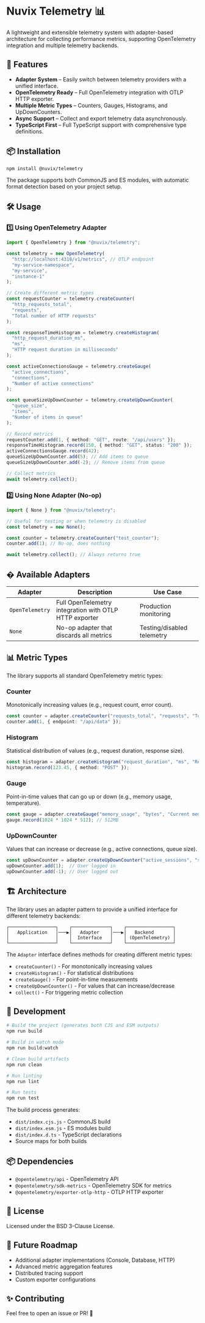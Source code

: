 # Nuvix Telemetry 📊

A lightweight and extensible telemetry system with adapter-based architecture for collecting performance metrics, supporting OpenTelemetry integration and multiple telemetry backends.

## 🚀 Features

- **Adapter System** – Easily switch between telemetry providers with a unified interface.
- **OpenTelemetry Ready** – Full OpenTelemetry integration with OTLP HTTP exporter.
- **Multiple Metric Types** – Counters, Gauges, Histograms, and UpDownCounters.
- **Async Support** – Collect and export telemetry data asynchronously.
- **TypeScript First** – Full TypeScript support with comprehensive type definitions.

## 📦 Installation

```sh
npm install @nuvix/telemetry
```

The package supports both CommonJS and ES modules, with automatic format detection based on your project setup.

## 🛠 Usage

### 1️⃣ Using OpenTelemetry Adapter

```typescript
import { OpenTelemetry } from "@nuvix/telemetry";

const telemetry = new OpenTelemetry(
  "http://localhost:4318/v1/metrics", // OTLP endpoint
  "my-service-namespace",
  "my-service",
  "instance-1"
);

// Create different metric types
const requestCounter = telemetry.createCounter(
  "http_requests_total",
  "requests",
  "Total number of HTTP requests"
);

const responseTimeHistogram = telemetry.createHistogram(
  "http_request_duration_ms",
  "ms",
  "HTTP request duration in milliseconds"
);

const activeConnectionsGauge = telemetry.createGauge(
  "active_connections",
  "connections",
  "Number of active connections"
);

const queueSizeUpDownCounter = telemetry.createUpDownCounter(
  "queue_size",
  "items",
  "Number of items in queue"
);

// Record metrics
requestCounter.add(1, { method: "GET", route: "/api/users" });
responseTimeHistogram.record(150, { method: "GET", status: "200" });
activeConnectionsGauge.record(42);
queueSizeUpDownCounter.add(5); // Add items to queue
queueSizeUpDownCounter.add(-2); // Remove items from queue

// Collect metrics
await telemetry.collect();
```

### 2️⃣ Using None Adapter (No-op)

```typescript
import { None } from "@nuvix/telemetry";

// Useful for testing or when telemetry is disabled
const telemetry = new None();

const counter = telemetry.createCounter("test_counter");
counter.add(1); // No-op, does nothing

await telemetry.collect(); // Always returns true
```

## � Available Adapters

| Adapter       | Description                                           | Use Case                    |
|---------------|-------------------------------------------------------|-----------------------------|
| `OpenTelemetry` | Full OpenTelemetry integration with OTLP HTTP exporter | Production monitoring       |
| `None`        | No-op adapter that discards all metrics              | Testing/disabled telemetry  |

## 📊 Metric Types

The library supports all standard OpenTelemetry metric types:

### Counter
Monotonically increasing values (e.g., request count, error count).
```typescript
const counter = adapter.createCounter("requests_total", "requests", "Total requests");
counter.add(1, { endpoint: "/api/data" });
```

### Histogram
Statistical distribution of values (e.g., request duration, response size).
```typescript
const histogram = adapter.createHistogram("request_duration", "ms", "Request duration");
histogram.record(123.45, { method: "POST" });
```

### Gauge
Point-in-time values that can go up or down (e.g., memory usage, temperature).
```typescript
const gauge = adapter.createGauge("memory_usage", "bytes", "Current memory usage");
gauge.record(1024 * 1024 * 512); // 512MB
```

### UpDownCounter
Values that can increase or decrease (e.g., active connections, queue size).
```typescript
const upDownCounter = adapter.createUpDownCounter("active_sessions", "sessions", "Active user sessions");
upDownCounter.add(1);  // User logged in
upDownCounter.add(-1); // User logged out
```

## 🏗️ Architecture

The library uses an adapter pattern to provide a unified interface for different telemetry backends:

```
┌─────────────────┐    ┌──────────────┐    ┌─────────────────┐
│   Application   │───▶│   Adapter    │───▶│   Backend       │
│                 │    │  Interface   │    │ (OpenTelemetry) │
└─────────────────┘    └──────────────┘    └─────────────────┘
```

The `Adapter` interface defines methods for creating different metric types:
- `createCounter()` - For monotonically increasing values
- `createHistogram()` - For statistical distributions  
- `createGauge()` - For point-in-time measurements
- `createUpDownCounter()` - For values that can increase/decrease
- `collect()` - For triggering metric collection

## 🧪 Development

```sh
# Build the project (generates both CJS and ESM outputs)
npm run build

# Build in watch mode
npm run build:watch

# Clean build artifacts
npm run clean

# Run linting
npm run lint

# Run tests
npm run test
```

The build process generates:
- `dist/index.cjs.js` - CommonJS build
- `dist/index.esm.js` - ES modules build  
- `dist/index.d.ts` - TypeScript declarations
- Source maps for both builds

## 📦 Dependencies

- `@opentelemetry/api` - OpenTelemetry API
- `@opentelemetry/sdk-metrics` - OpenTelemetry SDK for metrics
- `@opentelemetry/exporter-otlp-http` - OTLP HTTP exporter

## 📝 License

Licensed under the BSD 3-Clause License.

## 🔧 Future Roadmap

- Additional adapter implementations (Console, Database, HTTP)
- Advanced metric aggregation features
- Distributed tracing support
- Custom exporter configurations

## ✨ Contributing

Feel free to open an issue or PR! 🚀

